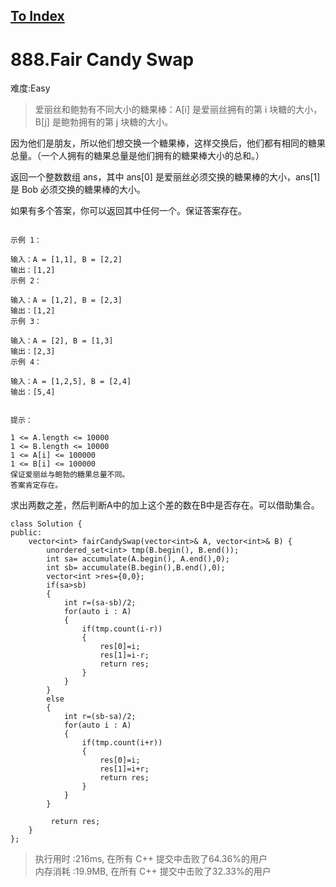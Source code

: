 [To Index](/index.md)
---
# 888.Fair Candy Swap
难度:Easy
> 爱丽丝和鲍勃有不同大小的糖果棒：A[i] 是爱丽丝拥有的第 i 块糖的大小，B[j] 是鲍勃拥有的第 j 块糖的大小。

因为他们是朋友，所以他们想交换一个糖果棒，这样交换后，他们都有相同的糖果总量。（一个人拥有的糖果总量是他们拥有的糖果棒大小的总和。）

返回一个整数数组 ans，其中 ans[0] 是爱丽丝必须交换的糖果棒的大小，ans[1] 是 Bob 必须交换的糖果棒的大小。

如果有多个答案，你可以返回其中任何一个。保证答案存在。

 
```

示例 1：

输入：A = [1,1], B = [2,2]
输出：[1,2]
示例 2：

输入：A = [1,2], B = [2,3]
输出：[1,2]
示例 3：

输入：A = [2], B = [1,3]
输出：[2,3]
示例 4：

输入：A = [1,2,5], B = [2,4]
输出：[5,4]
 

提示：

1 <= A.length <= 10000
1 <= B.length <= 10000
1 <= A[i] <= 100000
1 <= B[i] <= 100000
保证爱丽丝与鲍勃的糖果总量不同。
答案肯定存在。
```


求出两数之差，然后判断A中的加上这个差的数在B中是否存在。可以借助集合。   

```
class Solution {
public:
    vector<int> fairCandySwap(vector<int>& A, vector<int>& B) {
        unordered_set<int> tmp(B.begin(), B.end());
        int sa= accumulate(A.begin(), A.end(),0);
        int sb= accumulate(B.begin(),B.end(),0);
        vector<int >res={0,0};
        if(sa>sb)
        {
            int r=(sa-sb)/2;
            for(auto i : A)
            {
                if(tmp.count(i-r))
                {
                    res[0]=i;
                    res[1]=i-r;
                    return res;
                }
            }
        }
        else
        {
            int r=(sb-sa)/2;
            for(auto i : A)
            {
                if(tmp.count(i+r))
                {
                    res[0]=i;
                    res[1]=i+r;
                    return res;
                }
            }
        }
        
         return res;
    }
};
```


> 执行用时 :216ms, 在所有 C++ 提交中击败了64.36%的用户   
内存消耗 :19.9MB, 在所有 C++ 提交中击败了32.33%的用户
